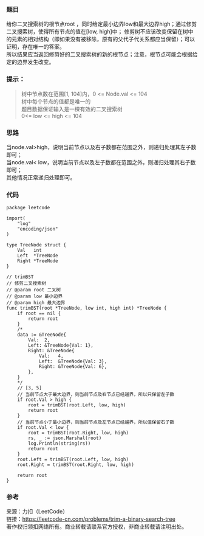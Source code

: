 ### 题目
给你二叉搜索树的根节点root ，同时给定最小边界low和最大边界high；通过修剪二叉搜索树，使得所有节点的值在[low, high]中；
修剪树不应该改变保留在树中的元素的相对结构（即如果没有被移除，原有的父代子代关系都应当保留）；可以证明，存在唯一的答案。  
所以结果应当返回修剪好的二叉搜索树的新的根节点；注意，根节点可能会根据给定的边界发生改变。

### 提示：
>树中节点数在范围[1, 104]内，0 <= Node.val <= 104  
>树中每个节点的值都是唯一的  
>题目数据保证输入是一棵有效的二叉搜索树  
>0<= low <= high <= 104  


### 思路
当node.val>high，说明当前节点以及右子数都在范围之外，则递归处理其左子数即可；    
当node.val< low，说明当前节点以及左子数都在范围之外，则递归处理其右子数即可；    
其他情况正常递归处理即可。

### 代码
```golang
package leetcode

import(
	"log"
	"encoding/json"
)

type TreeNode struct {
	Val   int
	Left  *TreeNode
	Right *TreeNode
}

// trimBST
// 修剪二叉搜索树
// @param root 二叉树
// @param low 最小边界
// @param high 最大边界
func trimBST(root *TreeNode, low int, high int) *TreeNode {
	if root == nil {
		return root
	}
	/*
	data := &TreeNode{
		Val:  2,
		Left: &TreeNode{Val: 1},
		Right: &TreeNode{
			Val:   4,
			Left:  &TreeNode{Val: 3},
			Right: &TreeNode{Val: 6},
		},
	}
	*/
	// [3, 5]
	// 当前节点大于最大边界，则当前节点及右节点已经越界，所以只保留左子数
	if root.Val > high {
		root = trimBST(root.Left, low, high)
		return root
	}
	// 当前节点小于最小边界，则当前节点及左节点已经越界，所以值保留右子数
	if root.Val < low {
		root = trimBST(root.Right, low, high)
		rs, _ := json.Marshal(root)
		log.Println(string(rs))
		return root
	}
	root.Left = trimBST(root.Left, low, high)
	root.Right = trimBST(root.Right, low, high)

	return root
}
```

### 参考
来源：力扣（LeetCode）  
链接：https://leetcode-cn.com/problems/trim-a-binary-search-tree  
著作权归领扣网络所有。商业转载请联系官方授权，非商业转载请注明出处。
